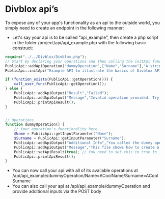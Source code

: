 # Divblox api’s
To expose any of your app's functionality as an api to the outside world, you simply need to create an endpoint in the following manner:
- Let's say your api is to be called "api_example", then create a php script in the folder /project/api/api_example.php with the following basic construct:

```php
require("../../Divblox/Divblox.php");
// Start by declaring your operations and then calling the initApi function
PublicApi::addApiOperation("dummyOperation",["Name","Surname"],"A string containing your full name");
PublicApi::initApi("Example API to illustrate the basics of Divblox APIs. Call the api with /dummyOperation/Name=ACoolName/Surname=ACoolSurname to see results");

if (function_exists(PublicApi::getOperation())) {
    call_user_func(PublicApi::getOperation());
} else {
    PublicApi::addApiOutput("Result","Failed");
    PublicApi::addApiOutput("Message","Invalid operation provided. Try providing swapping '".PublicApi::getOperation()."' for 'doc' at the end of the url to see documentation");
    PublicApi::printApiResult();
}


// Operations
function dummyOperation() {
    // Your operation's functionality here...
    $Name = PublicApi::getInputParameter("Name");
    $Surname = PublicApi::getInputParameter("Surname");
    PublicApi::addApiOutput("Additional Info","You called the dummy operation.");
    PublicApi::addApiOutput("Message","This file shows how to create a Divblox api and how to handle the api inputs and outputs. Result is $Name $Surname");
    PublicApi::setApiResult(true); // You need to set this to true to indicate that the API executed successfully
    PublicApi::printApiResult();
}
```

- You can now call your api with all of its available operations at /api/api_example/dummyOperation/Name=ACoolName/Surname=ACoolSurname
- You can also call your api at /api/api_example/dummyOperation and provide additional inputs via the POST body